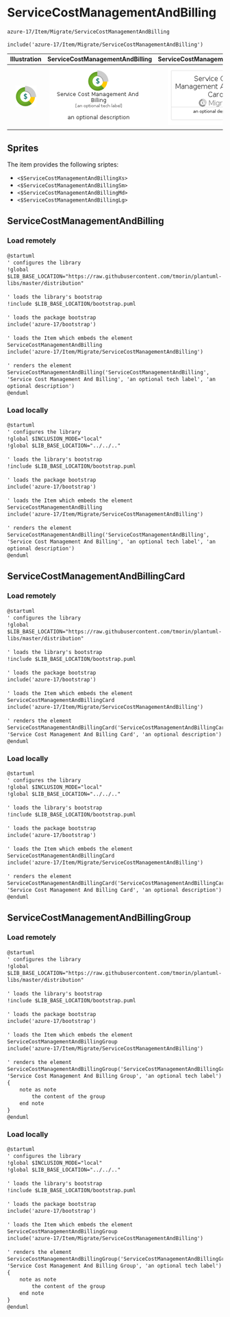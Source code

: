# ServiceCostManagementAndBilling


```text
azure-17/Item/Migrate/ServiceCostManagementAndBilling
```

```text
include('azure-17/Item/Migrate/ServiceCostManagementAndBilling')
```



| Illustration | ServiceCostManagementAndBilling | ServiceCostManagementAndBillingCard | ServiceCostManagementAndBillingGroup |
| :---: | :---: | :---: | :---: |
| ![illustration for Illustration](../../../azure-17/Item/Migrate/ServiceCostManagementAndBilling.png) | ![illustration for ServiceCostManagementAndBilling](../../../azure-17/Item/Migrate/ServiceCostManagementAndBilling.Local.png) | ![illustration for ServiceCostManagementAndBillingCard](../../../azure-17/Item/Migrate/ServiceCostManagementAndBillingCard.Local.png) | ![illustration for ServiceCostManagementAndBillingGroup](../../../azure-17/Item/Migrate/ServiceCostManagementAndBillingGroup.Local.png) |



## Sprites
The item provides the following sriptes:

- `<$ServiceCostManagementAndBillingXs>`
- `<$ServiceCostManagementAndBillingSm>`
- `<$ServiceCostManagementAndBillingMd>`
- `<$ServiceCostManagementAndBillingLg>`





## ServiceCostManagementAndBilling

### Load remotely
```plantuml
@startuml
' configures the library
!global $LIB_BASE_LOCATION="https://raw.githubusercontent.com/tmorin/plantuml-libs/master/distribution"

' loads the library's bootstrap
!include $LIB_BASE_LOCATION/bootstrap.puml

' loads the package bootstrap
include('azure-17/bootstrap')

' loads the Item which embeds the element ServiceCostManagementAndBilling
include('azure-17/Item/Migrate/ServiceCostManagementAndBilling')

' renders the element
ServiceCostManagementAndBilling('ServiceCostManagementAndBilling', 'Service Cost Management And Billing', 'an optional tech label', 'an optional description')
@enduml
```

### Load locally
```plantuml
@startuml
' configures the library
!global $INCLUSION_MODE="local"
!global $LIB_BASE_LOCATION="../../.."

' loads the library's bootstrap
!include $LIB_BASE_LOCATION/bootstrap.puml

' loads the package bootstrap
include('azure-17/bootstrap')

' loads the Item which embeds the element ServiceCostManagementAndBilling
include('azure-17/Item/Migrate/ServiceCostManagementAndBilling')

' renders the element
ServiceCostManagementAndBilling('ServiceCostManagementAndBilling', 'Service Cost Management And Billing', 'an optional tech label', 'an optional description')
@enduml
```

## ServiceCostManagementAndBillingCard

### Load remotely
```plantuml
@startuml
' configures the library
!global $LIB_BASE_LOCATION="https://raw.githubusercontent.com/tmorin/plantuml-libs/master/distribution"

' loads the library's bootstrap
!include $LIB_BASE_LOCATION/bootstrap.puml

' loads the package bootstrap
include('azure-17/bootstrap')

' loads the Item which embeds the element ServiceCostManagementAndBillingCard
include('azure-17/Item/Migrate/ServiceCostManagementAndBilling')

' renders the element
ServiceCostManagementAndBillingCard('ServiceCostManagementAndBillingCard', 'Service Cost Management And Billing Card', 'an optional description')
@enduml
```

### Load locally
```plantuml
@startuml
' configures the library
!global $INCLUSION_MODE="local"
!global $LIB_BASE_LOCATION="../../.."

' loads the library's bootstrap
!include $LIB_BASE_LOCATION/bootstrap.puml

' loads the package bootstrap
include('azure-17/bootstrap')

' loads the Item which embeds the element ServiceCostManagementAndBillingCard
include('azure-17/Item/Migrate/ServiceCostManagementAndBilling')

' renders the element
ServiceCostManagementAndBillingCard('ServiceCostManagementAndBillingCard', 'Service Cost Management And Billing Card', 'an optional description')
@enduml
```

## ServiceCostManagementAndBillingGroup

### Load remotely
```plantuml
@startuml
' configures the library
!global $LIB_BASE_LOCATION="https://raw.githubusercontent.com/tmorin/plantuml-libs/master/distribution"

' loads the library's bootstrap
!include $LIB_BASE_LOCATION/bootstrap.puml

' loads the package bootstrap
include('azure-17/bootstrap')

' loads the Item which embeds the element ServiceCostManagementAndBillingGroup
include('azure-17/Item/Migrate/ServiceCostManagementAndBilling')

' renders the element
ServiceCostManagementAndBillingGroup('ServiceCostManagementAndBillingGroup', 'Service Cost Management And Billing Group', 'an optional tech label') {
    note as note
        the content of the group
    end note
}
@enduml
```

### Load locally
```plantuml
@startuml
' configures the library
!global $INCLUSION_MODE="local"
!global $LIB_BASE_LOCATION="../../.."

' loads the library's bootstrap
!include $LIB_BASE_LOCATION/bootstrap.puml

' loads the package bootstrap
include('azure-17/bootstrap')

' loads the Item which embeds the element ServiceCostManagementAndBillingGroup
include('azure-17/Item/Migrate/ServiceCostManagementAndBilling')

' renders the element
ServiceCostManagementAndBillingGroup('ServiceCostManagementAndBillingGroup', 'Service Cost Management And Billing Group', 'an optional tech label') {
    note as note
        the content of the group
    end note
}
@enduml
```

